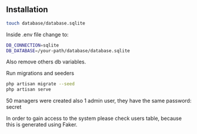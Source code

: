 
## Installation
```sh
touch database/database.sqlite
```

Inside .env file change to:
```sh
DB_CONNECTION=sqlite
DB_DATABASE=/your-path/database/database.sqlite
```

Also remove others db variables.

Run migrations and seeders
```sh
php artisan migrate --seed
php artisan serve
```
50 managers were created also 1 admin user, they have the same password: secret

In order to gain access to the system please check users table, because this is generated using Faker.

